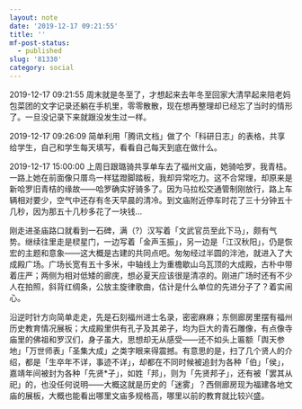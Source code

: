```yaml
---
layout: note
date: '2019-12-17 09:21:55'
title: ''
mf-post-status:
  - published
slug: '81330'
category: social
---
```

2019-12-17 09:21:55 周末就是冬至了，才想起来去年冬至回家大清早起来陪老妈包菜团的文字记录还躺在手机里，零零散散，现在想再整理却已经忘了当时的情形了。一旦没记录下来就跟没发生过一样。

2019-12-17 09:26:09 简单利用「腾讯文档」做了个「科研日志」的表格，共享给学生，自己和学生每天填写，看看自己每天到底在做什么。

2019-12-17 15:00:00 上周日跟璐骑共享单车去了福州文庙，她骑哈罗，我青桔。一路上她在前面像只厝鸟一样猛蹬脚踏板，我却异常吃力。这不合常理，却原来是新哈罗旧青桔的缘故——哈罗确实好骑多了。因为马拉松交通管制刚放行，路上车辆相对要少，空气中还存有冬天早晨的清冷。到文庙附近停车时花了三十分钟五十几秒，因为那五十几秒多花了一块钱...

刚走进圣庙路口就看到一石碑，满（?）汉写着「文武官员至此下马」，颇有气势。继续往里走是棂星门，一边写着「金声玉振」，另一边是「江汉秋阳」，仍是恢宏的主题和意象——这大概是古建的共同点吧。匆匆经过半圆的泮池，就进入了大成殿广场。广场长宽有五十多米，中轴线上为重檐歇山乌瓦顶的大成殿，古朴中带着庄严；两侧为相对低矮的廊庑，想必夏天应该很是清凉的。刚进广场时还有不少人在拍照，斜背红绸条，公放主旋律歌曲，估计是什么单位的先进分子了？着实闹心。

沿逆时针方向简单走走，先是石刻福州进士名录，密密麻麻；东侧廊房里摆有福州历史教育情况展板；大成殿里供有孔子及其弟子，均为巨大的青石雕像，有点像寺庙里的佛祖和罗汉们，身子虽大，思想却无从感受——还不如头上匾额「舆天参地」「万世师表」「圣集大成」之类字眼来得震撼。有意思的是，扫了几个贤人的介绍，都是「生卒年不详，事迹不详」，却都在不同时候被追封为各种「伯」「侯」，嘉靖年间被封为各种「先贤*子」，如姓「邦」，则为「先贤邦子」，还有被「罢其从祀」的，也没任何说明——大概这就是历史的「迷雾」？西侧廊房现为福建各地文庙的展板，大概也能看出哪里文庙多规格高，哪里以前的教育就比较兴盛。
